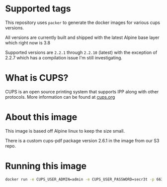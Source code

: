 # Supported tags

This repository uses `packer` to generate the docker images for various cups versions.

All versions are currently built and shipped with the latest Alpine base layer which right now is 3.8

Supported versions are `2.2.1` through `2.2.10` (latest) with the exception of 2.2.7 which has a compilation issue I'm still investigating.

# What is CUPS?

CUPS is an open source printing system that supports IPP along with other protocols. More information can be found at [cups.org](http://cups.org/)

# About this image

This image is based off Alpine linux to keep the size small. 

There is a custom cups-pdf package version 2.6.1 in the image from our S3 repo.

# Running this image

```bash
docker run -e CUPS_USER_ADMIN=admin -e CUPS_USER_PASSWORD=secr3t -p 6631:631/tcp aadl/cups-alpine
```
